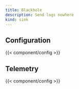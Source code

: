 ```yaml
---
title: Blackhole
description: Send logs nowhere
kind: sink
---
```


## Configuration

{{< component/config >}}

## Telemetry

{{< component/config >}}
